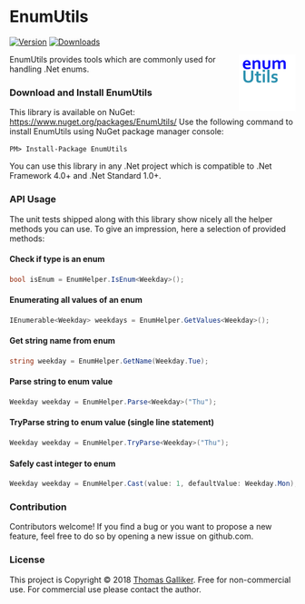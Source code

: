 # EnumUtils
[![Version](https://img.shields.io/nuget/v/EnumUtils.svg)](https://www.nuget.org/packages/EnumUtils)  [![Downloads](https://img.shields.io/nuget/dt/EnumUtils.svg)](https://www.nuget.org/packages/EnumUtils)

<img src="https://raw.githubusercontent.com/thomasgalliker/EnumUtils/develop/logo.png" height="100" alt="EnumUtils" align="right">
EnumUtils provides tools which are commonly used for handling .Net enums.

### Download and Install EnumUtils
This library is available on NuGet: https://www.nuget.org/packages/EnumUtils/
Use the following command to install EnumUtils using NuGet package manager console:

    PM> Install-Package EnumUtils

You can use this library in any .Net project which is compatible to .Net Framework 4.0+ and .Net Standard 1.0+.

### API Usage
The unit tests shipped along with this library show nicely all the helper methods you can use.
To give an impression, here a selection of provided methods:

#### Check if type is an enum
```C#
bool isEnum = EnumHelper.IsEnum<Weekday>();
```

#### Enumerating all values of an enum
```C#
IEnumerable<Weekday> weekdays = EnumHelper.GetValues<Weekday>();
```
#### Get string name from enum
```C#
string weekday = EnumHelper.GetName(Weekday.Tue);
```

#### Parse string to enum value
```C#
Weekday weekday = EnumHelper.Parse<Weekday>("Thu");
```

#### TryParse string to enum value (single line statement)
```C#
Weekday weekday = EnumHelper.TryParse<Weekday>("Thu");
```

#### Safely cast integer to enum
```C#
Weekday weekday = EnumHelper.Cast(value: 1, defaultValue: Weekday.Mon);
```
### Contribution
Contributors welcome! If you find a bug or you want to propose a new feature, feel free to do so by opening a new issue on github.com.

### License
This project is Copyright &copy; 2018 [Thomas Galliker](https://ch.linkedin.com/in/thomasgalliker). Free for non-commercial use. For commercial use please contact the author.
